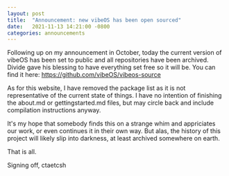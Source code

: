 ```yaml
---
layout: post
title:  "Announcement: new vibeOS has been open sourced"
date:   2021-11-13 14:21:00 -0800
categories: announcements
---
```


Following up on my announcement in October, today the current version of vibeOS has been set to public and all repositories have been archived. Divide gave his blessing to have everything set free so it will be. 
You can find it here: https://github.com/vibeOS/vibeos-source

As for this website, I have removed the package list as it is not representative of the current state of things. I have no intention of finishing the about.md or gettingstarted.md files, but may circle back and include compilation instructions anyway.

It's my hope that somebody finds this on a strange whim and appriciates our work, or even continues it in their own way. But alas, the history of this project will likely slip into darkness, at least archived somewhere on earth.

That is all.

Signing off,
ctaetcsh